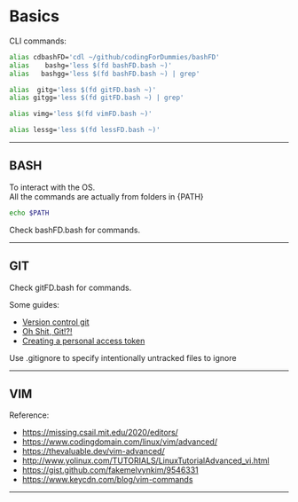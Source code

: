 # Basics
CLI commands:
```bash
alias cdbashFD='cdl ~/github/codingForDummies/bashFD'
alias    bashg='less $(fd bashFD.bash ~)'
alias   bashgg='less $(fd bashFD.bash ~) | grep'

alias  gitg='less $(fd gitFD.bash ~)'
alias gitgg='less $(fd gitFD.bash ~) | grep'

alias vimg='less $(fd vimFD.bash ~)'

alias lessg='less $(fd lessFD.bash ~)'
```

-----

## BASH
To interact with the OS.  
All the commands are actually from folders in {PATH}
```bash
echo $PATH
```
Check bashFD.bash for commands.

-----

## GIT
Check gitFD.bash for commands.

Some guides:
- [Version control git](https://missing.csail.mit.edu/2020/version-control/)
- [Oh Shit, Git!?!](https://ohshitgit.com/#accidental-commit-master)
- [Creating a personal access token](https://docs.github.com/en/github/authenticating-to-github/keeping-your-account-and-data-secure/creating-a-personal-access-token)

Use .gitignore to specify intentionally untracked files to ignore

-----

## VIM
Reference:
- https://missing.csail.mit.edu/2020/editors/
- https://www.codingdomain.com/linux/vim/advanced/
- https://thevaluable.dev/vim-advanced/
- http://www.yolinux.com/TUTORIALS/LinuxTutorialAdvanced_vi.html
- https://gist.github.com/fakemelvynkim/9546331
- https://www.keycdn.com/blog/vim-commands

-----